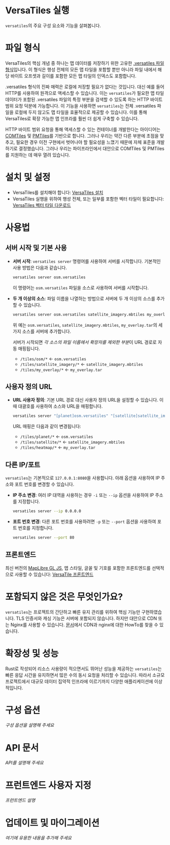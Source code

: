 # VersaTiles 실행

`versatiles`의 주요 구성 요소와 기능을 살펴봅니다.

# 파일 형식

VersaTiles의 핵심 개념 중 하나는 맵 데이터를 저장하기 위한 고유한 [.versatiles 파일 형식](https://github.com/versatiles-org/versatiles-spec)입니다. 이 형식은 행성 전체의 모든 맵 타일을 포함할 뿐만 아니라 파일 내에서 해당 바이트 오프셋과 길이를 포함한 모든 맵 타일의 인덱스도 포함합니다.

.versatiles 형식의 진짜 매력은 로컬에 저장할 필요가 없다는 것입니다. 대신 예를 들어 HTTP를 사용하여 원격으로 액세스할 수 있습니다. 이는 `versatiles`가 필요한 맵 타일 데이터가 포함된 .versatiles 파일의 특정 부분을 검색할 수 있도록 하는 HTTP 바이트 범위 요청 덕분에 가능합니다. 이 기능을 사용하면 `versatiles`는 전체 .versatiles 파일을 로컬에 두지 않고도 맵 타일을 효율적으로 제공할 수 있습니다. 이를 통해 VersaTiles로 확장 가능한 맵 인프라를 훨씬 더 쉽게 구축할 수 있습니다.

HTTP 바이트 범위 요청을 통해 액세스할 수 있는 컨테이너를 개발한다는 아이디어는 [COMTiles](https://github.com/mactrem/com-tiles) 및 [PMTiles](https://github.com/protomaps/PMTiles)를 기반으로 합니다. 그러나 우리는 약간 다른 부분에 초점을 맞추고, 필요한 경우 이전 구현에서 벗어나야 할 필요성을 느꼈기 때문에 자체 표준을 개발하기로 결정했습니다. 그러나 우리는 파이프라인에서 대안으로 COMTiles 및 PMTiles를 지원하는 데 매우 열려 있습니다.

# 설치 및 설정

* VersaTiles를 설치해야 합니다: [VersaTiles 설치](../guides/install_versatiles.ko.md)  
* VersaTiles 실행을 위하여 행성 전체, 또는 일부를 포함한 벡터 타일이 필요합니다: [VersaTiles 벡터 타일 다운로드](../guides/download_tiles.ko.md)

# 사용법


## 서버 시작 및 기본 사용

 * **서버 시작**: `versatiles server` 명령어를 사용하여 서버를 시작합니다. 기본적인 사용 방법은 다음과 같습니다.  
    
    ```bash
    versatiles server osm.versatiles
    ```
    
    이 명령어는 `osm.versatiles` 파일을 소스로 사용하여 서버를 시작합니다.

* **두 개 이상의 소스**: 파일 이름을 나열하는 방법으로 서버에 두 개 이상의 소스를 추가할 수 있습니다.
 
     ```bash
     versatiles server osm.versatiles satellite_imagery.mbtiles my_overlay.tar
     ```
     위 예는 `osm.versatiles`, `satellite_imagery.mbtiles`, `my_overlay.tar`의 세 가지 소스를 서버에 추가합니다.

  서버가 시작되면 *각 소스의 파일 이름에서 확장자를 제외한 부분*이 URL 경로로 자동 매핑됩니다.
     - `/tiles/osm/*` <- `osm.versatiles`
     - `/tiles/satellite_imagery/*` <- `satellite_imagery.mbtiles`
     - `/tiles/my_overlay/*` <- `my_overlay.tar`

## 사용자 정의 URL

- **URL 사용자 정의**: 기본 URL 경로 대신 사용자 정의 URL을 설정할 수 있습니다. 이때 대괄호를 사용하여 소스와 URL을 매핑합니다.
  
    ```bash
    versatiles server "[planet]osm.versatiles" "[satellite]satellite_imagery.mbtiles" "[heatmap]my_overlay.tar"
    ```
    URL 매핑은 다음과 같이 변경됩니다:
    - `/tiles/planet/*` <- `osm.versatiles`
    - `/tiles/satellite/*` <- `satellite_imagery.mbtiles`
    - `/tiles/heatmap/*` <- `my_overlay.tar`

## 다른 IP/포트
`versatiles`는 기본적으로 `127.0.0.1:8080`을 사용합니다. 아래 옵션을 사용하여 IP 주소와 포트 번호를 변경할 수 있습니다.

* **IP 주소 변경**: 여러 IP 대역을 사용하는 경우 `-i` 또는 `--ip` 옵션을 사용하여 IP 주소를 지정합니다.
  
     ```bash
     versatiles server --ip 0.0.0.0
     ```

* **포트 번호 변경**: 다른 포트 번호를 사용하려면 `-p` 또는 `--port` 옵션을 사용하여 포트 번호를 지정합니다.

     ```bash
     versatiles server --port 80
     ```

## 프론트엔드

최신 버전의 [MapLibre GL JS](https://github.com/maplibre/maplibre-gl-js), 맵 스타일, 글꼴 및 기호를 포함한 프론트엔드를 선택적으로 사용할 수 있습니다: [VersaTile 프론트엔드](../basics/frontend.md)  


# 포함되지 않은 것은 무엇인가요?

`versatiles`는 프로젝트의 간단하고 빠른 유지 관리를 위하여 핵심 기능만 구현하였습니다. TLS 인증서와 캐싱 기능은 서버에 포함되지 않습니다. 하지만 대안으로 CDN 또는 Nginx를 사용할 수 있습니다. [문서](https://github.com/versatiles-org/versatiles-documentation)에서 CDN과 nginx에 대한 HowTo를 찾을 수 있습니다.

# 확장성 및 성능

Rust로 작성되어 리소스 사용량이 적으면서도 뛰어난 성능을 제공하는 `versatiles`는 빠른 응답 시간을 유지하면서 많은 수의 동시 요청을 처리할 수 있습니다. 따라서 소규모 프로젝트에서 대규모 데이터 집약적 인프라에 이르기까지 다양한 애플리케이션에 이상적입니다.

# 구성 옵션

*구성 옵션을 설명해 주세요*

# API 문서

*API를 설명해 주세요*

# 프런트엔드 사용자 지정

*프런트엔드 설명*

# 업데이트 및 마이그레이션

*여기에 유용한 내용을 추가해 주세요*
